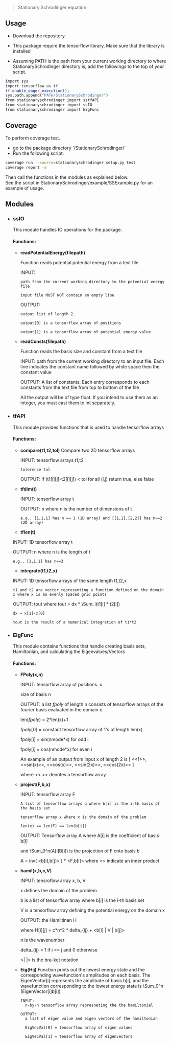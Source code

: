 
> Stationary Schrodinger equation

## Usage
  * Download the repository.

  * This package require the tensorflow library. Make sure that the library is installed

  * Assuming PATH is the path from your current working directory to where StationarySchrodinger directory is, add the followings to the top of your script.

```sh
import sys
import tensorflow as tf
tf.enable_eager_execution();
sys.path.append("PATH/StationarySchrodinger")
from stationaryschrodinger import sstfAPI
from stationaryschrodinger import ssIO
from stationaryschrodinger import EigFunc
```
## Coverage
  To perform coverage test. 

  * go to the package directory '/StationarySchrodinger/'
  * Run the following script:
  ```sh
  coverage run --source=stationaryschrodinger setup.py test
  coverage report -m
  ```
Then call the functions in the modules as explained below.  
See the script in StationarySchrodinger/example/SSExample.py for an example of usage.  

## Modules
* ### ssIO
    This module handles IO operations for the package. 
    #### Functions:
    * **readPotentialEnergy(filepath)**

         Function reads potential potential energy from a text file

         INPUT: 

          path from the current working directory to the potential energy file 

          input file MUST NOT contain an empty line

         OUTPUT: 

          output list of length 2. 

          output[0] is a tensorflow array of positions

          output[1] is a tensorflow array of potential energy value

    * **readConsts(filepath)**

         Function reads the basis size and constant from a text file

         INPUT:
           path from the current working directory to an input file. Each line indicates the constant name followed by white space then the constant value

         OUTPUT: 
            A list of constants. Each entry corresponds to each constants from the text file from top to bottom of the file


         All the output will be of type float. If you intend to use them as an integer, you must cast them to int separately. 

        
* ### tfAPI
    This module provides functions that is used to handle tensorflow arrays

    #### Functions:

    * **compare(t1,t2,tol)**
        Compare two 2D tensorflow arrays

        INPUT: 
          tensorflow arrays t1,t2

          tolerence tol

        OUTPUT: 
          if (t1[i][j]-t2[i][j]) < tol for all (i,j) return true, else false


    * **tfdim(t)**  

        INPUT: 
          tensorflow array t

        OUTPUT: 
          n where n is the number of dimensions of t 

          e.g., [1,1,1] has n == 1 (1D array) and [[1,1],[2,2]] has n==2 (2D array)
          
    * **tflen(t)**

     INPUT: 
      1D tensorflow array t

     OUTPUT: 
      n where n is the length of t

      e.g., [1,1,1] has n==3

          
    * **integrate(t1,t2,x)** 

     INPUT: 
      1D tensorflow arrays of the same length t1,t2,x

      t1 and t2 are vector representing a function defined on the domain x where x is an evenly spaced grid points

     OUTPUT: 
      tout where tout = dx * \Sum_i(t1[i] * t2[i])

      dx = x[1]-x[0]

      tout is the result of a numerical integration of t1*t2


          
* ### EigFunc 

    This module contains functions that handle creating basis sets, Hamiltonian, and calculating the Eigenvalues/Vectors

    #### Functions:  

    *   **FPoly(x,n)**  

         INPUT: 
          tensorflow array of positions. x

          size of basis n

         OUTPUT: 
          a list *fpoly* of length n consists of tensorflow arrays of the fourier basis evaluated in the domain x.

          len(*fpoly*) = 2*len(x)+1

          fpoly[0] = constant tensorflow array of 1's of length len(x)

          fpoly[i] = sin(nmode*x) for odd i

          fpoly[i] = cos(nmode*x) for even i

          An example of an output from input x of length 2 is [ <<1>>, <<sin(x)>>, <<cos(x)>>, <<sin(2x)>>, <<cos(2x)>> ] 

          where << >> denotes a tensorflow array 

  
    *   **project(F,b,x)** 

          INPUT: 
            tensorflow array F

            A list of tensorflow arrays b where b[i] is the i-th basis of the basis set

            tensorflow array x where x is the domain of the problem

            len(x) == len(F) == len(b[i])

         OUTPUT: 
          Tensorflow array A where A[i] is the coefficient of basis b[i] 

          and \Sum_0^n(A[i]B[i]) is the projection of F onto basis b

          A = inv( <b[i],b[j]> ) * <F,b[i]> where <> indicate an inner product

  

    *   **hamil(x,b,c,V)**  

         INPUT: 
          tensroflow array x, b, V

          x defines the domain of the problem

          b is a list of tensorflow array where b[i] is the i-th basis set

          V is a tensorflow array defining the potential energy on the domain x

         OUTPUT: 
          the Hamiltinan H

          where H[i][j] = c*n^2 * delta_{ij} + <b[i] | V | b[j]>

          n is the wavenumber

          delta_{ij} = 1 if i == j and 0 otherwise

          <| |> is the bra-ket notation



    * **Eig(Hij)**
            Function prints out the lowest energy state and the corresponding wavefunction's amplitudes on each basis. The EigenVector[i] represents the amplitude of basis b[i], and the wavefunction corresponding to the lowest energy state is \Sum_0^n (EigenVector[i]b[i]) 

          INPUT: 
            n-by-n tensorflow array represneting the the hamiltonial

          OUTPUT: 
            a list of eigen value and eigen vectors of the hamiltonian

            EigVecVal[0] = tensorflow array of eigen values

            EigVecVal[1] = tensorflow array of eigenvectors 


          



```


